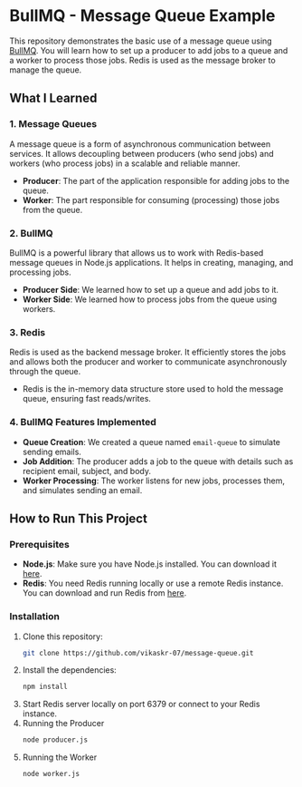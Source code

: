 # BullMQ - Message Queue Example

This repository demonstrates the basic use of a message queue using [BullMQ](https://docs.bullmq.io/). You will learn how to set up a producer to add jobs to a queue and a worker to process those jobs. Redis is used as the message broker to manage the queue.

## What I Learned

### 1. **Message Queues**
A message queue is a form of asynchronous communication between services. It allows decoupling between producers (who send jobs) and workers (who process jobs) in a scalable and reliable manner.

- **Producer**: The part of the application responsible for adding jobs to the queue.
- **Worker**: The part responsible for consuming (processing) those jobs from the queue.

### 2. **BullMQ**
BullMQ is a powerful library that allows us to work with Redis-based message queues in Node.js applications. It helps in creating, managing, and processing jobs.

- **Producer Side**: We learned how to set up a queue and add jobs to it.
- **Worker Side**: We learned how to process jobs from the queue using workers.

### 3. **Redis**
Redis is used as the backend message broker. It efficiently stores the jobs and allows both the producer and worker to communicate asynchronously through the queue.

- Redis is the in-memory data structure store used to hold the message queue, ensuring fast reads/writes.

### 4. **BullMQ Features Implemented**
- **Queue Creation**: We created a queue named `email-queue` to simulate sending emails.
- **Job Addition**: The producer adds a job to the queue with details such as recipient email, subject, and body.
- **Worker Processing**: The worker listens for new jobs, processes them, and simulates sending an email.

## How to Run This Project

### Prerequisites

- **Node.js**: Make sure you have Node.js installed. You can download it [here](https://nodejs.org/).
- **Redis**: You need Redis running locally or use a remote Redis instance. You can download and run Redis from [here](https://redis.io/download).

### Installation

1. Clone this repository:
   ```bash
   git clone https://github.com/vikaskr-07/message-queue.git
2. Install the dependencies:
   ```bash
   npm install
3. Start Redis server locally on port 6379 or connect to your Redis instance.
4. Running the Producer
   ```bash
   node producer.js
5. Running the Worker
   ```bash
   node worker.js

